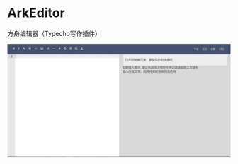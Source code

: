 # ArkEditor
方舟编辑器（Typecho写作插件）

![预览][1]  


[1]:https://github.com/CrazyBoyM/ArkEditor/blob/master/img/ArkEditor01.jpg "预览界面"
